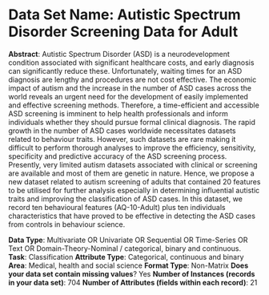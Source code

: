 # Data Set Name: Autistic Spectrum Disorder Screening Data for Adult  

**Abstract**: Autistic Spectrum Disorder (ASD) is a neurodevelopment  condition associated with significant healthcare costs, and early diagnosis can significantly reduce these. Unfortunately, waiting times for an ASD diagnosis are lengthy and procedures are not cost effective. The economic impact of autism and the increase in the number of ASD cases across the world reveals an urgent need for the development of easily implemented and effective screening methods. Therefore, a time-efficient and accessible ASD screening is imminent to help health professionals and inform individuals whether they should pursue formal clinical diagnosis.  The rapid growth in the number of ASD cases worldwide necessitates datasets related to behaviour traits. However, such datasets are rare making it difficult to perform thorough analyses to improve the efficiency, sensitivity, specificity and predictive accuracy of the ASD screening process. Presently, very limited autism datasets associated with clinical or screening are available and most of them are genetic in nature. Hence, we propose a new dataset related to autism screening of adults that contained 20 features to be utilised for further analysis especially in determining influential autistic traits and improving the classification of ASD cases. In this dataset, we record ten behavioural features (AQ-10-Adult) plus ten individuals characteristics that have proved to be effective in detecting the ASD cases from controls in behaviour science. 

**Data Type**: Multivariate OR Univariate OR Sequential OR Time-Series OR Text OR Domain-Theory-Nominal / categorical, binary and continuous. 
**Task**: Classification
**Attribute Type**: Categorical, continuous and binary  
**Area**: Medical, health and social science
**Format Type**: Non-Matrix
**Does your data set contain missing values**? Yes
**Number of Instances (records in your data set)**: 704
**Number of Attributes (fields within each record)**: 21
